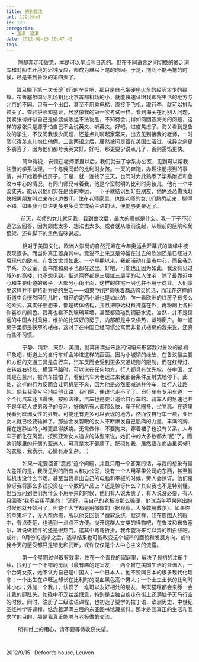 ```yaml
---
title: 初到鲁汶
url: 129.html
id: 129
categories:
  - 漲潮﹣退潮
date: 2012-09-15 10:47:45
tags:
---
```


        除却奔走和疲惫，本是可以早点写日志的。但在不同语言之间切换的贫乏词库和对陌生环境的迟钝反应，都成为难以下笔的原因。于是，拖到不能再拖的时候，已是来到鲁汶的第四天了。

       暂且搁下第一次长途飞行的辛苦吧，那只是自己坐硬座火车的经历太少的缘故。布鲁塞尔国际机场相比北京首都机场的小，就能快速证明我即将生活的地方与北京的不同。只有一个出口，甚至不用乘电梯，直接下飞机，取行李，就可以排队过关了。查验护照和签证，居然像我的第一次考试一样。看到海关在问别人问题，我紧张得好似自己是偷渡或贩运不法物品，不知待会儿得如何回答海关的问题，这样的紧张只是源于怕自己不会说英文、听英文。好吧，过度焦虑了。海关看到是鲁汶的学生，不仅问我很少问题，还差点儿聊起家常来。出去见到接我的老师，一时高兴得差点儿抱住他俩。三言两语之后，居然被问是否在美国生活过，诧异之余更多窃喜了，因为他们都夸我英文好。好吧，那更要少说点儿了，否则露馅更快。

           简单得说，安顿在老师家里以后，我们就去了学系办公室，见到可以帮我注册的学系助理，一个与我同龄的比利时女孩。一天的奔跑，办理注册报到的事情，并开始着手找房子。于是，就一连找了三天，也同时为此熟悉了学系附近和鲁汶市中心的情况。有同门师兄带着我，他是个蛮聪明的比利时男孩儿，他有一个中国丈夫。能认识他们实在是我的幸运，一下子就结识到好些朋友，他俩还怂恿我赶快把男朋友叫过来在这边做IT。住在老师家里，也跟老师的女儿们熟悉起来，聊得不错，如果我可以讲更多更多英文或荷兰语的话，便能够更亲近了。

          前天，老师的女儿就问我，我到鲁汶后，最大的震撼是什么。我一下子不知道怎么回答，因为顾虑太多、想法也太多。或者就从眼前说起，从眼前的庭院和葡萄架、还有脚下的黑色猫咪说起。

           相对于美国文化，欧洲人崇尚的自然元素在今年奥运会开幕式的演绎中被表现很多。而当你真正置身其中，竟说不上来这是停留在过去的欧洲还是已经进入后现代的欧洲。在鲁汶尤其如此。一个星期以来，我都活动在最市中心，而且我的学系、办公室、图书馆和房子也都在这里。好吧，可能也正因为如此，我没有见过城外的高楼，也不想见到。街道两旁都是三层或三层半的私人住宅，除了最靠近中心和主要街道的房子，大部分小街里面，这样的住宅一层也并不用于商业。人们享受这样并不是特别方便的生活——如果“方便”意味着商品购买的话，而我在这样的街道中会恍然回到儿时，曾经的定西小城也是如此的。乍一看欧洲的红房子有多么的欧式，其实仔细想来，都是砖体结构，并且把原始材料裸露在外，再粉刷上各种你喜欢的颜色。我再也看不到玻璃幕墙，甚至都没碰到钢筋水泥。当然，并不是偏远的中国乡村风格，维护的比较好的房子，内部都是中央供热，塑钢窗户。每一幢房子里都是狭窄的楼梯，这对于在中国已经习惯公寓而非复式楼房的我来说，还真有些不习惯。

           宁静、清新、天然、美丽，就算拼凑些笨拙的词语来形容我对鲁汶的最初印象吧，街道上的自行车却会冲进这样的画面。因为小城镇的缘故，在鲁汶最主要和方便的交通工具是自行车，汽车反而会受到更多交通规则的限制。而在红绿灯、左转或右转处、横穿马路时，可以说在任何地方，行人都具有优先权。在中国，尤其是在兰州，被汽车撞怕了，看到汽车大老远过来我都会条件反射式地停下。此处，这样的行为反而会让司机更不爽，因为他是必然要减速并停车，给行人让路的。倘若我傻兮兮地给他让路，我们俩，便谁也走不了了。自行车有专用车道，一个个比汽车还飞得快，按照法律，汽车也是要让道给自行车的。骑车人的急速也并不是年轻人或男孩子的专利，好像所有人都那么快，车子轮圈多、坐凳高。在这里我看到欧洲女性的狂野。可能还有更多可以表现的地方，然而仅自行车一项，亚洲女人就已经要输掉了。那些金发碧眼的女人不断爆发自己肌肉的力量，丰满的胸、臀在这静谧的小城更显得妖娆。无需做作、不要拘束，穿着裙子也没有关系，人与车子都化在风里。按照亚洲女人追求的体型来说，她们中的大多数都太“肥”了，而她们眼里的纤弱的亚洲人，可真是太不健康了。肥硕如我，居然要在商店里买s码的衣服，我表示，心情有点复杂。：）

           如果一定要回答“震撼”这个问题，并且只用一个答案的话，与我的想象有最大差距的是，我所见到的所有人和办公室，没有一个人用苹果公司的东西，甚至智能机也没什么市场。甚至当我拿出自己的电脑和平板的时候，旁人会惊讶。他们是惊讶我将那么多钱投资在一个数码产品上？还是惊讶什么？其实我也不是特别懂。但当我问到他们为什么不用苹果的时候，他们有人说太贵了，有人说没必要，有人只回答“我不会用苹果的！”还好，我自己的老板没那么强硬，他说当年苹果刚出的时候他就开始用了，但整个大学都是用微软的（据观察，大多数用戴尔）。如果你的苹果坏了，没人帮你修，所以他又回到了微软系统。就这样，我在周围人的眼中，有点奇葩，也遇到一点点不方便。抛开这群人文类的怪物吧，在鲁汶和布鲁塞尔，听说做软件的还是很热门。这其中弯弯折折，我希望将来可以弄的明白些吧。或许，9月份的选举之后，选举结果也可能改变这个城市的面貌和发展方向，或许我今天的感受都只是错觉和武断，或许仅仅是个人中心主义的流露。

           第一个星期过得很有效率，住在一个善良的家庭里，解决了最初的注册手续，找到了一个不错的房间（最有趣的是室友——两个曾在美国生活的亚洲人，一个台湾女孩，她不认为自己是中国人；一个日本人，他不赞同日本的很多现代化理念；一个出生在卢旺达却长在比利时的混血黑色高个男人；一个土生土长的比利时帅小伙；外加一个我。），认识了一堆可以友好相处的朋友，每天猫咪都会来舔一会儿我的脚趾头。忙碌中不乏丝丝惬意，特别是当独自疾走在街上还满脑子天马行空的时候。同时，注册了二级法语课程，也初选了要学的拉丁语、欧洲历史、中世纪圣经神学等课程，惦念着满满三层的东亚图书馆藏资料。那才是我真正的生活和我求学的目的，那是我真正能够与老板做的交流。

        所有付上的用心，请不要等待收获失望。

 

2012/9/15   Defoort’s house, Leuven
